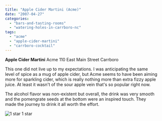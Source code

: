 ```yaml
---
title: "Apple Cider Martini (Acme)"
date: "2007-04-27"
categories:
  - "bars-and-tasting-rooms"
  - "watering-holes-in-carrboro-nc"
tags:
  - "acme"
  - "apple-cider-martini"
  - "carrboro-cocktail"
---
```


**Apple Cider Martini** Acme 110 East Main Street Carrboro

This one did not live up to my expectations. I was anticipating the same level of spice as a mug of apple cider, but Acme seems to have been aiming more for sparkling cider, which is really nothing more than extra fizzy apple juice. At least it wasn't of the sour apple vein that's so popular right now.

The alcohol flavor was non-existent but overall, the drink was very smooth and the pomengrate seeds at the bottom were an inspired touch. They made the journey to drink it all worth the effort.




<div class="caption">

![1 star](http://s3.amazonaws.com/thegourmez-wpmedia/2009/04/rating_olive1.gif "rating_olive1") 1 star</div>

